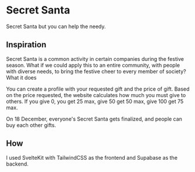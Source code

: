 # Secret Santa

Secret Santa but you can help the needy.

## Inspiration

Secret Santa is a common activity in certain companies during the festive season. What if we could apply this to an entire community, with people with diverse needs, to bring the festive cheer to every member of society?
What it does

You can create a profile with your requested gift and the price of gift. Based on the price requested, the website calculates how much you must give to others. If you give 0, you get 25 max, give 50 get 50 max, give 100 get 75 max.

On 18 December, everyone's Secret Santa gets finalized, and people can buy each other gifts.

## How

I used SvelteKit with TailwindCSS as the frontend and Supabase as the backend.
